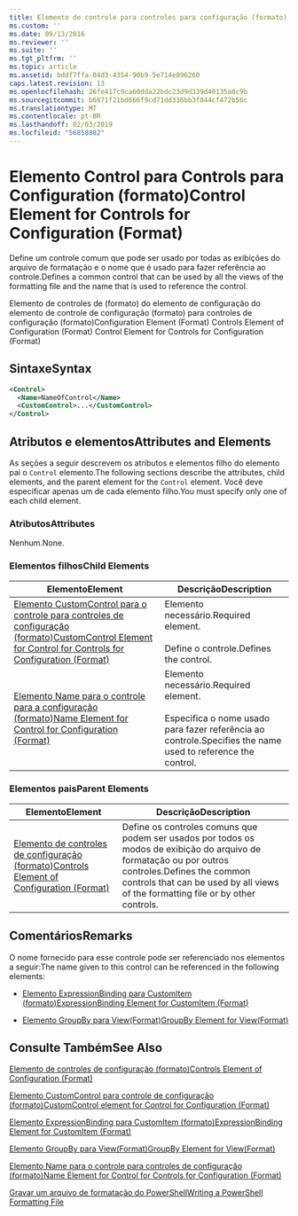 ```yaml
---
title: Elemento de controle para controles para configuração (formato) | Microsoft Docs
ms.custom: ''
ms.date: 09/13/2016
ms.reviewer: ''
ms.suite: ''
ms.tgt_pltfrm: ''
ms.topic: article
ms.assetid: bddf7ffa-04d3-4354-90b9-5e714e096260
caps.latest.revision: 13
ms.openlocfilehash: 26fe417c9ca60dda22bdc23d9d339d40135a0c9b
ms.sourcegitcommit: b6871f21bd666f9cd71dd336bb3f844cf472b56c
ms.translationtype: MT
ms.contentlocale: pt-BR
ms.lasthandoff: 02/03/2019
ms.locfileid: "56858882"
---
```

# <a name="control-element-for-controls-for-configuration-format"></a><span data-ttu-id="79c47-102">Elemento Control para Controls para Configuration (formato)</span><span class="sxs-lookup"><span data-stu-id="79c47-102">Control Element for Controls for Configuration (Format)</span></span>

<span data-ttu-id="79c47-103">Define um controle comum que pode ser usado por todas as exibições do arquivo de formatação e o nome que é usado para fazer referência ao controle.</span><span class="sxs-lookup"><span data-stu-id="79c47-103">Defines a common control that can be used by all the views of the formatting file and the name that is used to reference the control.</span></span>

<span data-ttu-id="79c47-104">Elemento de controles de (formato) do elemento de configuração do elemento de controle de configuração (formato) para controles de configuração (formato)</span><span class="sxs-lookup"><span data-stu-id="79c47-104">Configuration Element (Format) Controls Element of Configuration (Format) Control Element for Controls for Configuration (Format)</span></span>

## <a name="syntax"></a><span data-ttu-id="79c47-105">Sintaxe</span><span class="sxs-lookup"><span data-stu-id="79c47-105">Syntax</span></span>

```xml
<Control>
  <Name>NameOfControl</Name>
  <CustomControl>...</CustomControl>
</Control>
```

## <a name="attributes-and-elements"></a><span data-ttu-id="79c47-106">Atributos e elementos</span><span class="sxs-lookup"><span data-stu-id="79c47-106">Attributes and Elements</span></span>

<span data-ttu-id="79c47-107">As seções a seguir descrevem os atributos e elementos filho do elemento pai o `Control` elemento.</span><span class="sxs-lookup"><span data-stu-id="79c47-107">The following sections describe the attributes, child elements, and the parent element for the `Control` element.</span></span> <span data-ttu-id="79c47-108">Você deve especificar apenas um de cada elemento filho.</span><span class="sxs-lookup"><span data-stu-id="79c47-108">You must specify only one of each child element.</span></span>

### <a name="attributes"></a><span data-ttu-id="79c47-109">Atributos</span><span class="sxs-lookup"><span data-stu-id="79c47-109">Attributes</span></span>

<span data-ttu-id="79c47-110">Nenhum.</span><span class="sxs-lookup"><span data-stu-id="79c47-110">None.</span></span>

### <a name="child-elements"></a><span data-ttu-id="79c47-111">Elementos filhos</span><span class="sxs-lookup"><span data-stu-id="79c47-111">Child Elements</span></span>

|<span data-ttu-id="79c47-112">Elemento</span><span class="sxs-lookup"><span data-stu-id="79c47-112">Element</span></span>|<span data-ttu-id="79c47-113">Descrição</span><span class="sxs-lookup"><span data-stu-id="79c47-113">Description</span></span>|
|-------------|-----------------|
|[<span data-ttu-id="79c47-114">Elemento CustomControl para o controle para controles de configuração (formato)</span><span class="sxs-lookup"><span data-stu-id="79c47-114">CustomControl Element for Control for Controls for Configuration (Format)</span></span>](./customcontrol-element-for-control-for-controls-for-configuration-format.md)|<span data-ttu-id="79c47-115">Elemento necessário.</span><span class="sxs-lookup"><span data-stu-id="79c47-115">Required element.</span></span><br /><br /> <span data-ttu-id="79c47-116">Define o controle.</span><span class="sxs-lookup"><span data-stu-id="79c47-116">Defines the control.</span></span>|
|[<span data-ttu-id="79c47-117">Elemento Name para o controle para a configuração (formato)</span><span class="sxs-lookup"><span data-stu-id="79c47-117">Name Element for Control for Configuration (Format)</span></span>](./name-element-for-control-for-controls-for-configuration-format.md)|<span data-ttu-id="79c47-118">Elemento necessário.</span><span class="sxs-lookup"><span data-stu-id="79c47-118">Required element.</span></span><br /><br /> <span data-ttu-id="79c47-119">Especifica o nome usado para fazer referência ao controle.</span><span class="sxs-lookup"><span data-stu-id="79c47-119">Specifies the name used to reference the control.</span></span>|

### <a name="parent-elements"></a><span data-ttu-id="79c47-120">Elementos pais</span><span class="sxs-lookup"><span data-stu-id="79c47-120">Parent Elements</span></span>

|<span data-ttu-id="79c47-121">Elemento</span><span class="sxs-lookup"><span data-stu-id="79c47-121">Element</span></span>|<span data-ttu-id="79c47-122">Descrição</span><span class="sxs-lookup"><span data-stu-id="79c47-122">Description</span></span>|
|-------------|-----------------|
|[<span data-ttu-id="79c47-123">Elemento de controles de configuração (formato)</span><span class="sxs-lookup"><span data-stu-id="79c47-123">Controls Element of Configuration (Format)</span></span>](./controls-element-for-configuration-format.md)|<span data-ttu-id="79c47-124">Define os controles comuns que podem ser usados por todos os modos de exibição do arquivo de formatação ou por outros controles.</span><span class="sxs-lookup"><span data-stu-id="79c47-124">Defines the common controls that can be used by all views of the formatting file or by other controls.</span></span>|

## <a name="remarks"></a><span data-ttu-id="79c47-125">Comentários</span><span class="sxs-lookup"><span data-stu-id="79c47-125">Remarks</span></span>

<span data-ttu-id="79c47-126">O nome fornecido para esse controle pode ser referenciado nos elementos a seguir:</span><span class="sxs-lookup"><span data-stu-id="79c47-126">The name given to this control can be referenced in the following elements:</span></span>

- [<span data-ttu-id="79c47-127">Elemento ExpressionBinding para CustomItem (formato)</span><span class="sxs-lookup"><span data-stu-id="79c47-127">ExpressionBinding Element for CustomItem (Format)</span></span>](./expressionbinding-element-for-customitem-for-controls-for-configuration-format.md)

- [<span data-ttu-id="79c47-128">Elemento GroupBy para View(Format)</span><span class="sxs-lookup"><span data-stu-id="79c47-128">GroupBy Element for View(Format)</span></span>](./groupby-element-for-view-format.md)

## <a name="see-also"></a><span data-ttu-id="79c47-129">Consulte Também</span><span class="sxs-lookup"><span data-stu-id="79c47-129">See Also</span></span>

[<span data-ttu-id="79c47-130">Elemento de controles de configuração (formato)</span><span class="sxs-lookup"><span data-stu-id="79c47-130">Controls Element of Configuration (Format)</span></span>](./controls-element-for-configuration-format.md)

[<span data-ttu-id="79c47-131">Elemento CustomControl para controle de configuração (formato)</span><span class="sxs-lookup"><span data-stu-id="79c47-131">CustomControl element for Control for Configuration (Format)</span></span>](./customcontrol-element-for-control-for-controls-for-configuration-format.md)

[<span data-ttu-id="79c47-132">Elemento ExpressionBinding para CustomItem (formato)</span><span class="sxs-lookup"><span data-stu-id="79c47-132">ExpressionBinding Element for CustomItem (Format)</span></span>](./expressionbinding-element-for-customitem-for-controls-for-configuration-format.md)

[<span data-ttu-id="79c47-133">Elemento GroupBy para View(Format)</span><span class="sxs-lookup"><span data-stu-id="79c47-133">GroupBy Element for View(Format)</span></span>](./groupby-element-for-view-format.md)

[<span data-ttu-id="79c47-134">Elemento Name para o controle para controles de configuração (formato)</span><span class="sxs-lookup"><span data-stu-id="79c47-134">Name Element for Control for Controls for Configuration (Format)</span></span>](./name-element-for-control-for-controls-for-configuration-format.md)

[<span data-ttu-id="79c47-135">Gravar um arquivo de formatação do PowerShell</span><span class="sxs-lookup"><span data-stu-id="79c47-135">Writing a PowerShell Formatting File</span></span>](./writing-a-powershell-formatting-file.md)
